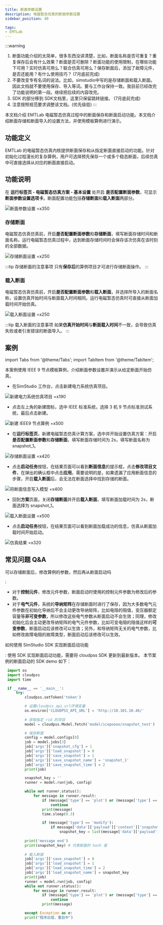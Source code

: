 ```yaml
---
title: 断面参数设置
description: 电磁暂态仿真的断面参数设置
sidebar_position: 40

tags: 
- EMTLab
---
```


:::warning
1. 断面功能介绍的太简单，很多东西没讲清楚，比如，断面名称是否可重复？重复保存后会有什么效果？断面是否可删除？断面功能的使用限制，在哪些功能下可用？实时仿真可用么？联合仿真可用么？保存断面后，添加了故障元件，是否还能用？有什么使用技巧？ (7月底前完成)
2. 不要改变专有名词的说法。比如，simstudio中写的是存储断面和载入断面。因此文档就不要使用保存、导入等词。要与工作台保持一致。我目前已经改完了功能说明的第一段。继续把后续的内容改完。
3. SDK 的部分移到 SDK文档里，这里只保留跳转链接。 (7月底前完成)
4. 注意按照规范要求调整该文档。(优先级低)
:::


本文档介绍 EMTLab 电磁暂态仿真过程中的断面保存和断面启动功能。本文档介绍断面存储和断面导入的设置方法，并使用模板算例进行演示。

## 功能定义
EMTLab 的电磁暂态仿真内核提供断面保存和从指定断面直接启动的功能。针对初始化过程漫长的复杂算例，用户可选择预先保存一个或多个稳态断面，后续仿真中可直接选择从对应的断面直接启动。

## 功能说明
在 **运行标签页 - 电磁暂态仿真方案 - 基本设置** 处开启 **是否配置断面参数**，可显示 **断面参数设置选项卡**。断面配置功能包括**存储断面**和**载入断面**两部分。

![断面参数设置 =x350](./snapshot.png)

### 存储断面
电磁暂态仿真仿真前，开启**是否配置断面参数**和**存储断面**，填写断面存储时间和断面名称。运行电磁暂态仿真过程中，达到断面存储时间时会保存该次仿真在该时刻的全部数据。

![存储断面设置 =x250](./save-snapshot.png)

:::tip 存储断面的注意事项
只有**保存后**的算例项目才可进行存储断面操作。
:::

### 载入断面
电磁暂态仿真仿真前，开启**是否配置断面参数**和**载入断面**，并选择所导入的断面名称，设置仿真开始时间与断面载入时间相同。运行电磁暂态仿真时可直接从断面加载时间开始仿真。

![载入断面设置 =x250](./load-snapshot.png)

:::tip 载入断面的注意事项
如果**仿真开始时间**与**断面载入时间**不一致，会导致仿真失败或者引发错误的断面导入。
:::


## 案例
import Tabs from '@theme/Tabs';
import TabItem from '@theme/TabItem';

<Tabs>
<TabItem value="case1" label="3 机 9 节点算例从给定断面开始仿真">
本案例使用 IEEE 9 节点模板算例，介绍断面参数设置并演示从给定断面开始仿真。

- 在SimStudio 工作台，点击新建电力系统仿真项目。  

![新建电力系统仿真项目 =x190](./new-project.png)

- 点击左上角的新建图标，选中 IEEE 标准系统，选择 3 机 9 节点标准测试系统，最后点击新建。
  
![新建 IEEE9 节点算例 =x500](./new-case.png)

- 在**运行标签页**，新建电磁暂态仿真计算方案，选中并开始设置仿真方案：开启**是否配置断面参数**和**存储断面**，填写断面存储时间为 2s，填写断面名称为 snapshot_1。

![存储断面设置 =x420](./save-snapshot-1.png)

- 点击**启动任务**按钮，在结果页面可以看到**断面信息**的提示框，点击**修改项目文件**，在弹出的确认框中点击**应用**。需要说明的是，如果遗漏了应用断面信息的步骤，开启**载入断面**后，会无法在断面选择中找到存储的断面。

![将断面信息写入模型 =x400](./save-snapshot-2.png)

- 回到**方案**页面，关闭**存储断面**并开启**载入断面**，填写断面加载时间为 2s，断面选择为 snapshot_1。

![载入断面设置 =x500](./load-snapshot-1.png)

- 点击**启动任务**按钮，在结果页面可以看到断面加载成功的信息，仿真从断面加载时间开始启动。

![仿真结果 =x320](./load-snapshot-2.png)

</TabItem>
</Tabs>


## 常见问题 Q&A
可以存储断面后，修改算例的参数，然后再从断面启动吗

:
   - 对于**控制元件**，修改元件参数，断面启动时使用的控制元件参数为修改后的参数。  
   - 对于**电气元件**，系统的**导纳矩阵**在存储断面时进行了保存，因为大多数电气元件参数在初始化导纳后不会主动更改导纳矩阵，比如电阻的阻值，变压器额定容量等**非可变参数**，所以修改这些电气参数从断面启动不会生效；同理，修改初始化后会主动更改导纳矩阵的电气元件参数，比如可变电阻的阻值这样的**可变参数**，断面启动后该修改可以生效；另外，和导纳矩阵无关的电气参数，比如修改故障电阻的故障类型，断面启动后该修改可以生效。

如何使用 SimStudio SDK 实现断面启动功能

:
  使用 SDK 实现断面启动功能，需要将 cloudpss SDK 更新到最新版本。 本节案例的断面启动的 SDK demo 如下：

   ``` Python
    import os
    import cloudpss
    import time

    if __name__ == '__main__':
        try:  
            cloudpss.setToken('token')

            # 设置cloudpss_api_url环境变量
            os.environ['CLOUDPSS_API_URL'] = 'http://10.101.10.46/'
            
            # 获取指定 rid 的项目
            model = cloudpss.Model.fetch('model/icepoooo/snapshot_test')

            # 保存断面
            config = model.configs[0]
            job = model.jobs[3]
            job['args']['snapshot_cfg'] = 1
            job['args']['load_snapshot'] = 0
            job['args']['save_snapshot'] = 1
            job['args']['save_snapshot_name'] = 'snapshot_1'
            job['args']['save_snapshot_time'] = 2
            print(job)

            snapshot_key = ''
            runner = model.run(job, config)

            while not runner.status():
                for message in runner.result:
                    if (message['type'] == 'plot') or (message['type'] == 'progress'):
                        continue
                    print(message)
                    time.sleep(0.3)

                    if (message['type'] == 'modify'):
                        if message['data']['payload']['context']['snapshots'] != '':
                            snapshot_key = list(message['data']['payload']['context']['snapshots'].values()) [0].get('key')
                    
            print('message end')
            print(snapshot_key) # 代表断面的 hash 值
            
            # 载入断面
            job['args']['save_snapshot'] = 0
            job['args']['load_snapshot'] = 1
            job['args']['load_snapshot_time'] = 2
            job['args']['load_snapshot_name'] = snapshot_key
            print(job)
            runner = model.run(job, config)
            while not runner.status():
                for message in runner.result:
                    if (message['type'] == 'plot') or (message['type'] == 'progress'):
                        continue
                    print(message)

            except Exception as e:
            print("程序出错，重启中")
   ```